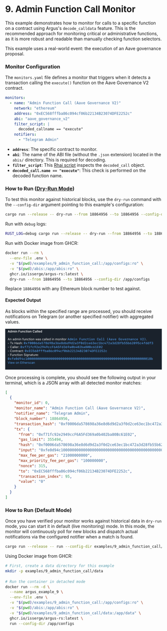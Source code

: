 # 9. Admin Function Call Monitor

This example demonstrates how to monitor for calls to a specific function on a contract using Argus's `decode_calldata` feature. This is the recommended approach for monitoring critical or administrative functions, as it is more robust and readable than manually checking function selectors.

This example uses a real-world event: the execution of an Aave governance proposal.

### Monitor Configuration

The `monitors.yaml` file defines a monitor that triggers when it detects a transaction calling the `execute()` function on the Aave Governance V2 contract.

```yaml
monitors:
  - name: "Admin Function Call (Aave Governance V2)"
    network: "ethereum"
    address: "0xEC568fffba86c094cf06b22134B23074DFE2252c"
    abi: "aave_governance_v2"
    filter_script: |
      decoded_callname == "execute"
    notifiers:
      - "Telegram Admin"
```

- **`address`**: The specific contract to monitor.
- **`abi`**: The name of the ABI file (without the `.json` extension) located in the `abis/` directory. This is required for decoding.
- **`filter_script`**: This [Rhai script](../../docs/src/user_guide/rhai_scripts.md) inspects the `decoded_call` object.
- **`decoded_call.name == "execute"`**: This check is performed on the decoded function name.

### How to Run ([Dry-Run Mode](../../docs/src/operations/cli.md#dry-run-mode))

To test this monitor against historical blocks, use the `dry-run` command with the `--config-dir` argument pointing to this example's configuration:

```bash
cargo run --release -- dry-run --from 18864956 --to 18864956 --config-dir examples/9_admin_function_call/
```

Run with `debug` logs:

```bash
RUST_LOG=debug cargo run --release -- dry-run --from 18864956 --to 18864956 --config-dir examples/9_admin_function_call/
```

Run with Docker image from GHCR:

```bash
docker run --rm \
  --env-file .env \
  -v "$(pwd)/examples/9_admin_function_call:/app/configs:ro" \
  -v "$(pwd)/abis:/app/abis:ro" \
  ghcr.io/isserge/argus-rs:latest \
  dry-run --from 18864956 --to 18864956 --config-dir /app/configs
```

Replace `18864956` with any Ethereum block number to test against.


#### Expected Output

As blocks within the specified range are processed, you should receive notifications on Telegram (or another specified notifier) with aggregated values.

![Sample notification output (Telegram)](image.png)

Once processing is complete, you should see the following output in your terminal, which is a JSON array with all detected monitor matches:

```json
[
  {
    "monitor_id": 0,
    "monitor_name": "Admin Function Call (Aave Governance V2)",
    "notifier_name": "Telegram Admin",
    "block_number": 18864956,
    "transaction_hash": "0xf0006da578698a36e8d6d9d2a3f0d2ce63ec1bc472a3d28fb55b62095c4fddf3",
    "tx": {
      "from": "0xf71fc92e2949ccF6A5Fd369a0b402ba80Bc61E02",
      "gas_limit": 355494,
      "hash": "0xf0006da578698a36e8d6d9d2a3f0d2ce63ec1bc472a3d28fb55b62095c4fddf3",
      "input": "0xfe0d94c1000000000000000000000000000000000000000000000000000000000000018b",
      "max_fee_per_gas": "21000000000",
      "max_priority_fee_per_gas": "100000000",
      "nonce": 315,
      "to": "0xEC568fffba86c094cf06b22134B23074DFE2252c",
      "transaction_index": 95,
      "value": "0"
    }
  }
]
```


### How to Run (Default Mode)

Once you have verified your monitor works against historical data in `dry-run` mode, you can start it in default (live monitoring) mode. In this mode, the monitor will continuously poll for new blocks and dispatch actual notifications via the configured notifier when a match is found.

```bash
cargo run --release -- run --config-dir examples/9_admin_function_call/
```

Using Docker image from GHCR:

```bash
# First, create a data directory for this example
mkdir -p examples/9_admin_function_call/data

# Run the container in detached mode
docker run --rm -d \
  --name argus_example_9 \
  --env-file .env \
  -v "$(pwd)/examples/9_admin_function_call:/app/configs:ro" \
  -v "$(pwd)/abis:/app/abis:ro" \
  -v "$(pwd)/examples/9_admin_function_call/data:/app/data" \
  ghcr.io/isserge/argus-rs:latest \
  run --config-dir /app/configs
```

